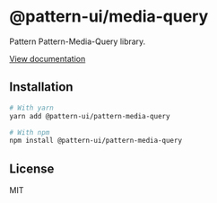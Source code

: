 # @pattern-ui/media-query

Pattern Pattern-Media-Query library.

[View documentation](https://pattern.icu/)

## Installation

```sh
# With yarn
yarn add @pattern-ui/pattern-media-query

# With npm
npm install @pattern-ui/pattern-media-query
```

## License

MIT
